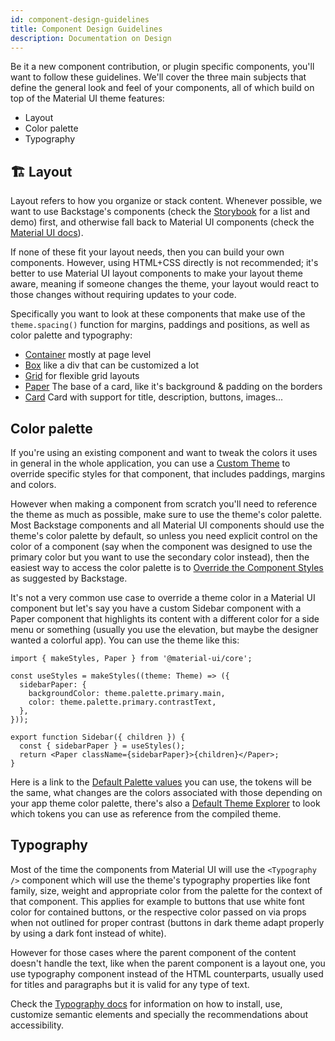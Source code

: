 ```yaml
---
id: component-design-guidelines
title: Component Design Guidelines
description: Documentation on Design
---
```


Be it a new component contribution, or plugin specific components, you'll want
to follow these guidelines. We'll cover the three main subjects that define the
general look and feel of your components, all of which build on top of the
Material UI theme features:

- Layout
- Color palette
- Typography

## 🏗️ Layout

Layout refers to how you organize or stack content. Whenever possible, we want
to use Backstage's components (check the [Storybook][1] for a list and demo)
first, and otherwise fall back to Material UI components (check the [Material UI docs][2]).

If none of these fit your layout needs, then you can build your own components.
However, using HTML+CSS directly is not recommended; it's better to use Material UI
layout components to make your layout theme aware, meaning if someone changes
the theme, your layout would react to those changes without requiring updates
to your code.

Specifically you want to look at these components that make use of the
`theme.spacing()` function for margins, paddings and positions, as well as
color palette and typography:

- [Container][3] mostly at page level
- [Box][4] like a div that can be customized a lot
- [Grid][5] for flexible grid layouts
- [Paper][6] The base of a card, like it's background & padding on the borders
- [Card][7] Card with support for title, description, buttons, images...

## Color palette

If you're using an existing component and want to tweak the colors it uses in
general in the whole application, you can use a [Custom Theme][10] to override
specific styles for that component, that includes paddings, margins and colors.

However when making a component from scratch you'll need to reference the theme
as much as possible, make sure to use the theme's color palette. Most Backstage
components and all Material UI components should use the theme's color palette by default,
so unless you need explicit control on the color of a component (say when the
component was designed to use the primary color but you want to use the
secondary color instead), then the easiest way to access the color palette is
to [Override the Component Styles][11] as suggested by Backstage.

It's not a very common use case to override a theme color in a Material UI component
but let's say you have a custom Sidebar component with a Paper component that
highlights its content with a different color for a side menu or something
(usually you use the elevation, but maybe the designer wanted a colorful app).
You can use the theme like this:

```tsx
import { makeStyles, Paper } from '@material-ui/core';

const useStyles = makeStyles((theme: Theme) => ({
  sidebarPaper: {
    backgroundColor: theme.palette.primary.main,
    color: theme.palette.primary.contrastText,
  },
}));

export function Sidebar({ children }) {
  const { sidebarPaper } = useStyles();
  return <Paper className={sidebarPaper}>{children}</Paper>;
}
```

Here is a link to the [Default Palette values][8] you can use, the tokens will
be the same, what changes are the colors associated with those depending on your
app theme color palette, there's also a [Default Theme Explorer][12] to look
which tokens you can use as reference from the compiled theme.

## Typography

Most of the time the components from Material UI will use the `<Typography />` component
which will use the theme's typography properties like font family, size, weight
and appropriate color from the palette for the context of that component. This applies for example to
buttons that use white font color for contained buttons, or the respective color
passed on via props when not outlined for proper contrast (buttons in dark
theme adapt properly by using a dark font instead of white).

However for those cases where the parent component of the content doesn't handle
the text, like when the parent component is a layout one, you use typography
component instead of the HTML counterparts, usually used for titles and
paragraphs but it is valid for any type of text.

Check the [Typography docs][9] for information on how to install, use,
customize semantic elements and specially the recommendations about
accessibility.

[1]: http://backstage.io/storybook
[2]: https://v4.mui.com/getting-started/supported-components/
[3]: https://v4.mui.com/components/container/
[4]: https://v4.mui.com/components/box/
[5]: https://v4.mui.com/components/grid/
[6]: https://v4.mui.com/components/paper/
[7]: https://v4.mui.com/components/cards/
[8]: https://v4.mui.com/customization/palette/#default-values
[9]: https://v4.mui.com/customization/typography/
[10]: https://backstage.io/docs/getting-started/app-custom-theme
[11]: https://backstage.io/docs/getting-started/app-custom-theme#overriding-backstage-and-material-ui-components-styles
[12]: https://v4.mui.com/customization/default-theme/#explore
